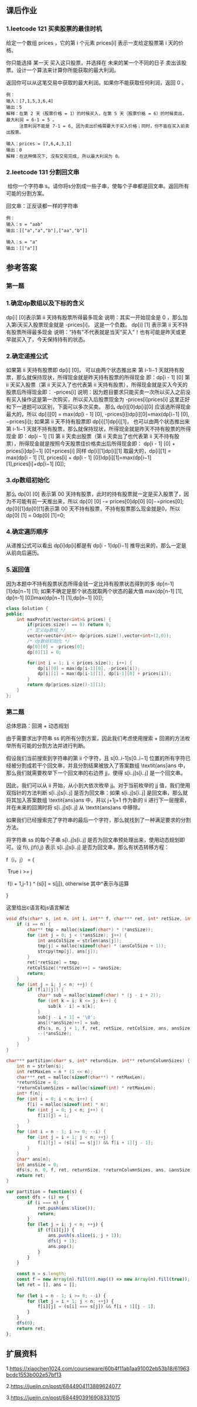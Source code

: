 ## 课后作业

### 1.leetcode 121 买卖股票的最佳时机

给定一个数组 prices ，它的第 i 个元素 prices[i] 表示一支给定股票第 i 天的价格。

你只能选择 某一天 买入这只股票，并选择在 未来的某一个不同的日子 卖出该股票。设计一个算法来计算你所能获取的最大利润。

返回你可以从这笔交易中获取的最大利润。如果你不能获取任何利润，返回 0 。

```
例：
输入：[7,1,5,3,6,4]
输出：5
解释：在第 2 天（股票价格 = 1）的时候买入，在第 5 天（股票价格 = 6）的时候卖出，最大利润 = 6-1 = 5 。
     注意利润不能是 7-1 = 6, 因为卖出价格需要大于买入价格；同时，你不能在买入前卖出股票。

输入：prices = [7,6,4,3,1]
输出：0
解释：在这种情况下, 没有交易完成, 所以最大利润为 0。
```



### 2.leetcode 131 分割回文串

​	给你一个字符串 s。请你将s分割成一些子串，使每个子串都是回文串。返回所有可能的分割方案。

回文串：正反读都一样的字符串

```
例：
输入：s = "aab"
输出：[["a","a","b"],["aa","b"]]

输入：s = "a"
输出：[["a"]]
```



## 参考答案

### 第一题

### 1.确定dp数组以及下标的含义

dp[i] [0]表示第 ii 天持有股票所得最多现金
说明：其实一开始现金是 0 ，那么加入第i天买入股票现金就是 -prices[i]， 这是一个负数。
dp[i] [1] 表示第 ii 天不持有股票所得最多现金
说明：“持有”不代表就是当天“买入”！也有可能是昨天或更早就买入了，今天保持持有的状态。

### 2.确定递推公式

如果第 ii 天持有股票即 dp[i] [0]， 可以由两个状态推出来 第 i-1i−1 天就持有股票，那么就保持现状，所得现金就是昨天持有股票的所得现金 即：dp[i - 1] [0]
第 ii 天买入股票（第 ii 天买入了也代表第 ii 天持有股票），所得现金就是买入今天的股票后所得现金即： -prices[i]
说明：因为题目要求只能买卖一次所以买入之前没有买入操作这是第一次购买，所以买入后股票现金为 -prices[i]prices[i] 这里正好和下一道题可以区别，下面可以多次买卖。
那么 dp[i][0]dp[i][0] 应该选所得现金最大的，所以 dp[i][0] = max(dp[i - 1] [0], -prices[i])dp[i][0]=max(dp[i−1] [0],−prices[i]);
如果第 ii 天不持有股票即 dp[i][1]dp[i][1]， 也可以由两个状态推出来
第 i-1i−1 天就不持有股票，那么就保持现状，所得现金就是昨天不持有股票的所得现金 即：dp[i - 1] [1]
第 ii 天卖出股票（第 ii 天卖出了也代表第 ii 天不持有股票），所得现金就是按照今天股票佳价格卖出后所得现金即： dp[i - 1] [0] + prices[i]dp[i−1] [0]+prices[i]
同样 dp[i][1]dp[i][1] 取最大的，dp[i][1] = max(dp[i - 1] [1], prices[i] + dp[i - 1] [0])dp[i][1]=max(dp[i−1] [1],prices[i]+dp[i−1] [0]);

### 3.dp数组初始化

那么 dp[0] [0] 表示第 00 天持有股票，此时的持有股票就一定是买入股票了，因为不可能有前一天推出来，所以 dp[0] [0] -= prices[0]dp[0] [0]−=prices[0];
dp[0][1]dp[0][1]表示第 00 天不持有股票，不持有股票那么现金就是0，所以 dp[0] [1] = 0dp[0] [1]=0;

### 4.确定遍历顺序

从递推公式可以看出 dp[i]dp[i]都是有 dp[i - 1]dp[i−1] 推导出来的，那么一定是从前向后遍历。

### 5.返回值

因为本题中不持有股票状态所得金钱一定比持有股票状态得到的多 dp[n-1] [1]dp[n−1] [1];
如果不确定是那个状态就取两个状态的最大值 max(dp[n-1] [1], dp[n-1] [0])max(dp[n−1] [1],dp[n−1] [0]);

```c++
class Solution {
public:
    int maxProfit(vector<int>& prices) {
        if(prices.size() == 0) return 0;
        /* 定义dp数组 */
        vector<vector<int>> dp(prices.size(),vector<int>(2,0));
        /* dp数组初始化 */
        dp[0][0] = -prices[0];
        dp[0][1] = 0;

        for(int i = 1; i < prices.size(); i++) {
            dp[i][0] = max(dp[i-1][0], -prices[i]);
            dp[i][1] = max(dp[i-1][1], dp[i-1][0] + prices[i]);
        }
        return dp[prices.size()-1][1];
    }
};

```

### 第二题

总体思路：回溯 + 动态规划

由于需要求出字符串 ss 的所有分割方案，因此我们考虑使用搜索 + 回溯的方法枚举所有可能的分割方法并进行判断。

假设我们当前搜索到字符串的第 ii 个字符，且 s[0..i-1]s[0..i−1] 位置的所有字符已经被分割成若干个回文串，并且分割结果被放入了答案数组 \textit{ans}ans 中，那么我们就需要枚举下一个回文串的右边界 jj，使得 s[i..j]s[i..j] 是一个回文串。

因此，我们可以从 ii 开始，从小到大依次枚举 jj。对于当前枚举的 jj 值，我们使用双指针的方法判断 s[i..j]s[i..j] 是否为回文串：如果 s[i..j]s[i..j] 是回文串，那么就将其加入答案数组 \textit{ans}ans 中，并以 j+1j+1 作为新的 ii 进行下一层搜索，并在未来的回溯时将 s[i..j]s[i..j] 从 \textit{ans}ans 中移除。

如果我们已经搜索完了字符串的最后一个字符，那么就找到了一种满足要求的分割方法。

将字符串 ss 的每个子串 s[i..j]s[i..j] 是否为回文串预处理出来，使用动态规划即可。设 f(i, j)f(i,j) 表示 s[i..j]s[i..j] 是否为回文串，那么有状态转移方程：

f（i，j） = {

​	True    i >= j

​	f(i + 1,j-1 ) ^ (s[i] = s[j]),   otherwise     其中^表示与运算

}

这里给出c语言和js语言解法

```c
void dfs(char* s, int n, int i, int** f, char*** ret, int* retSize, int* retColSize, char** ans, int* ansSize) {
    if (i == n) {
        char** tmp = malloc(sizeof(char*) * (*ansSize));
        for (int j = 0; j < (*ansSize); j++) {
            int ansColSize = strlen(ans[j]);
            tmp[j] = malloc(sizeof(char) * (ansColSize + 1));
            strcpy(tmp[j], ans[j]);
        }
        ret[*retSize] = tmp;
        retColSize[(*retSize)++] = *ansSize;
        return;
    }
    for (int j = i; j < n; ++j) {
        if (f[i][j]) {
            char* sub = malloc(sizeof(char) * (j - i + 2));
            for (int k = i; k <= j; k++) {
                sub[k - i] = s[k];
            }
            sub[j - i + 1] = '\0';
            ans[(*ansSize)++] = sub;
            dfs(s, n, j + 1, f, ret, retSize, retColSize, ans, ansSize);
            --(*ansSize);
        }
    }
}

char*** partition(char* s, int* returnSize, int** returnColumnSizes) {
    int n = strlen(s);
    int retMaxLen = n * (1 << n);
    char*** ret = malloc(sizeof(char**) * retMaxLen);
    *returnSize = 0;
    *returnColumnSizes = malloc(sizeof(int) * retMaxLen);
    int* f[n];
    for (int i = 0; i < n; i++) {
        f[i] = malloc(sizeof(int) * n);
        for (int j = 0; j < n; j++) {
            f[i][j] = 1;
        }
    }
    for (int i = n - 1; i >= 0; --i) {
        for (int j = i + 1; j < n; ++j) {
            f[i][j] = (s[i] == s[j]) && f[i + 1][j - 1];
        }
    }
    char* ans[n];
    int ansSize = 0;
    dfs(s, n, 0, f, ret, returnSize, *returnColumnSizes, ans, &ansSize);
    return ret;
}
```

```javascript
var partition = function(s) {
    const dfs = (i) => {
        if (i === n) {
            ret.push(ans.slice());
            return;
        }
        for (let j = i; j < n; ++j) {
            if (f[i][j]) {
                ans.push(s.slice(i, j + 1));
                dfs(j + 1);
                ans.pop();
            }
        }
    }
    
    const n = s.length;
    const f = new Array(n).fill(0).map(() => new Array(n).fill(true));
    let ret = [], ans = [];
    
    for (let i = n - 1; i >= 0; --i) {
        for (let j = i + 1; j < n; ++j) {
            f[i][j] = (s[i] === s[j]) && f[i + 1][j - 1];
        }
    }
    dfs(0);
    return ret;
};
```



## 扩展资料

1.https://xiaochen1024.com/courseware/60b4f11ab1aa91002eb53b18/61963bcdc1553b002e57bf13

2.https://juejin.cn/post/6844904113889624077

3.https://juejin.cn/post/6844903916908331015